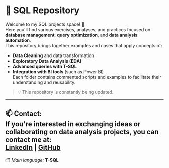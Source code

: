 # 🧠 SQL Repository  
Welcome to my SQL projects space! 🚀  
Here you'll find various exercises, analyses, and practices focused on **database management**, **query optimization**, and **data analysis automation**.  
This repository brings together examples and cases that apply concepts of:
- **Data Cleaning** and data transformation  
- **Exploratory Data Analysis (EDA)**  
- **Advanced queries with T-SQL**  
- **Integration with BI tools** (such as Power BI)  
Each folder contains commented scripts and examples to facilitate their understanding and reusability.  
> 💡 This repository is constantly being updated.  
---
📫 **Contact:**  
If you're interested in exchanging ideas or collaborating on data analysis projects, you can contact me at:  
**[LinkedIn](https://www.linkedin.com/in/felipedeleon9)** | **[GitHub](https://github.com/FelipeDeLeon9)**  
---
🗂️ *Main language:* **T-SQL**
